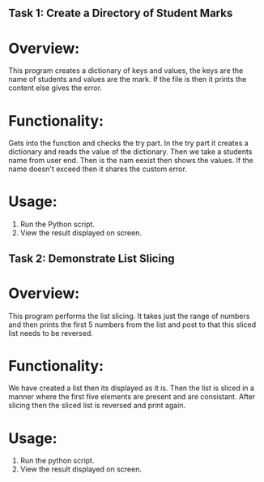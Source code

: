 ## Task 1: Create a Directory of Student Marks

# Overview:
This program creates a dictionary of keys and values, the keys are the name of students and values are the mark. If the file is then it prints the content else gives the error.

# Functionality:
Gets into the function and checks the try part.
In the try part it creates a dictionary and reads the value of the dictionary.
Then we take a students name from user end.
Then is the nam eexist then shows the values.
If the name doesn't exceed then it shares the custom error.

# Usage:
1. Run the Python script.
2. View the result displayed on screen.

## Task 2: Demonstrate List Slicing 

# Overview:
This program performs the list slicing. It takes just the range of numbers and then prints the first 5 numbers from the list and post to that this sliced list needs to be reversed.

# Functionality:
We have created a list then its displayed as it is.
Then the list is sliced in a manner where the first five elements are present and are consistant.
After slicing then the sliced list is reversed and print again.

# Usage:
1. Run the python script.
2. View the result displayed on screen.